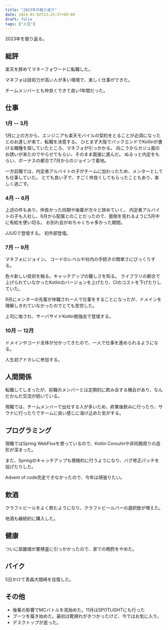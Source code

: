 ```yaml
---
title: "2023年の振り返り"
date: 2024-01-02T23:25:57+09:00
draft: false
tags: ["人生"]
---
```


2023年を振り返る。

## 総評

楽天を辞めてマネーフォワードに転職した。

マネフォは技術力が高い人が多い環境で、楽しく仕事ができた。

チームメンバーとも仲良くできて良い1年間だった。

## 仕事

### 1月 -- 3月

1月に上の方から、エンジニアも楽天モバイルの契約をとることが必須になったとのお達しが来て、転職を決意する。
ひとまず大阪でバックエンドでKotlinが書ける職種を探していたところ、マネフォが引っかかる。
向こうからカジュ面のお誘いが来たのでやらせてもらい、そのまま面接に進んだ。
ぬるっと内定をもらい、ボーナスの都合で7月からのジョインで着地。

一方前職では、内定者アルバイトの子がチームに加わったため、メンターとしても仕事していた。
とても良い子で、すごく仲良くしてもらったこともあり、楽しく過ごす。

### 4月 -- 6月

上述の件もあり、仲良かった同期や後輩が次々と辞めていく。
内定者アルバイトの子も入社し、6月から配属とのことだったので、面倒を見れるように5月中に有給を使い切る。
お別れ会がめちゃくちゃ多かった期間。

JJUGで登壇する。
初外部登壇。

### 7月 -- 9月

マネフォにジョイン。
コードのレベルや社内の手続きの簡単さにびっくりする。

色々新しい技術を触る。キャッチアップの難しさを知る。
ライブラリの都合で上げられていなかったKotlinのバージョンを上げたり、CIのコストを下げたりしていた。

9月にメンターの先輩が休職され一人で仕事をすることになったが、ドメインを理解しきれていなかったのでとても苦労した。

上司に唆され、サーバサイドKotlin勉強会で登壇する。

### 10月 -- 12月

ドメインやコード全体が分かってきたので、一人で仕事を進められるようになる。

人生初アドカレに参加する。

## 人間関係

転職してしまったが、前職のメンバーとは定期的に飲み会する機会があり、なんだかんだ交流が続いている。

現職では、チームメンバーで出社する人が多いため、終業後飲みに行ったり、サウナに行ったりでチームに良い感じに溶け込めた気がする。

## プログラミング

現職ではSpring WebFluxを使っているので、Kotlin Coroutinや非同期周りの造形が深まった。

また、Springのキャッチアップも積極的に行うようになり、バグ修正パッチを投げたりした。

Advent of code完走できなかったので、今年は頑張りたい。

## 飲酒

クラフトビールをよく飲むようになり、クラフトビールバーの選択肢が増えた。

地酒も継続的に購入した。

## 健康

ついに尿酸値が要検査に引っかかったので、家での晩酌をやめた。

## バイク

5日かけて青森大間崎を往復した。

## その他

- 後輩の影響でMCバトルを見始めた。11月はSPOTLIGHTにも行った
- ブーツを履き始めた。最初は靴擦れがきつかったけど、今ではお気に入り。
- デスクトップが逝った。
